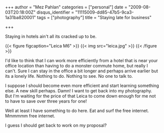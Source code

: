 +++
author = "Mez Pahlan"
categories = ["personal"]
date = "2009-08-03T20:18:00Z"
disqus_identifier = "11115009-dd85-47b5-9ca3-1a31ba820001"
tags = ["photography"]
title = "Staying late for business"

+++

Staying in hotels ain't all its cracked up to be.

{{< figure figcaption="Leica M6" >}}
    {{< img src="leica.jpg" >}}
{{< /figure >}}

<!--more-->

I'd like to think that I can work more efficiently from a hotel that is near your office location than having to do a
monster commute home, but really I can't.  Sure I can stay in the office a bit longer and perhaps arrive earlier but its
a lonely life. Nothing to do. Nothing to see. No one to talk to.

I suppose I should become even more efficient and start learning something else. A new skill perhaps. Damn! I want to
get back into my photography. But I'm waiting for the price of that Leica to come down enough for me not to have to save
over three years for one!

Well at least I have something to do here. Eat and surf the free internet. Mmmmmm free internet.

I guess I should get back to work on my proposal?
